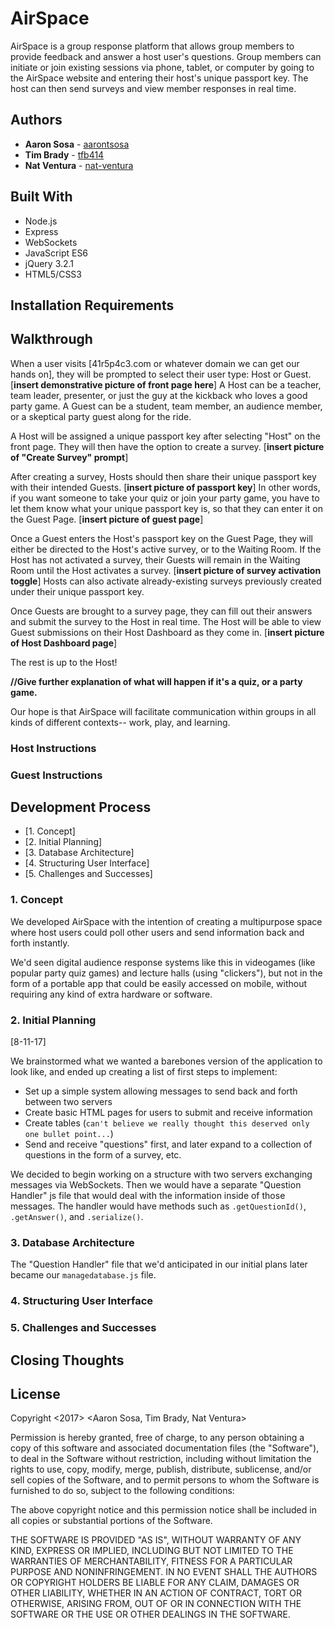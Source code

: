# AirSpace

AirSpace is a group response platform that allows group members to provide feedback and answer a host user's questions.
Group members can initiate or join existing sessions via phone, tablet, or computer by going to the AirSpace website and
entering their host's unique passport key. The host can then send surveys and view member responses in real time.

## Authors

* **Aaron Sosa** - [aarontsosa](https://github.com/aarontsosa)
* **Tim Brady** - [tfb414](https://github.com/tfb414)
* **Nat Ventura** - [nat-ventura](https://github.com/nat-ventura)

## Built With

* Node.js
* Express
* WebSockets
* JavaScript ES6
* jQuery 3.2.1
* HTML5/CSS3

## Installation Requirements

## Walkthrough

When a user visits [41r5p4c3.com or whatever domain we can get our hands on], they will be prompted to select their user type: Host or Guest.
[**insert demonstrative picture of front page here**]
A Host can be a teacher, team leader, presenter, or just the guy at the kickback who loves a good party game.
A Guest can be a student, team member, an audience member, or a skeptical party guest along for the ride.

A Host will be assigned a unique passport key after selecting "Host" on the front page. They will then have the option to create a survey.
[**insert picture of "Create Survey" prompt**]

After creating a survey, Hosts should then share their unique passport key with their intended Guests.
[**insert picture of passport key**]
In other words, if you want someone to take your quiz or join your party game, you have to let them know what your unique passport key is, so that they can enter it on the Guest Page.
[**insert picture of guest page**]

Once a Guest enters the Host's passport key on the Guest Page, they will either be directed to the Host's active survey, or to the
Waiting Room. If the Host has not activated a survey, their Guests will remain in the Waiting Room until the Host activates a survey.
[**insert picture of survey activation toggle**]
Hosts can also activate already-existing surveys previously created under their unique passport key.

Once Guests are brought to a survey page, they can fill out their answers and submit the survey to the Host in real time.
The Host will be able to view Guest submissions on their Host Dashboard as they come in.
[**insert picture of Host Dashboard page**]

The rest is up to the Host!

**//Give further explanation of what will happen if it's a quiz, or a party game.**

Our hope is that AirSpace will facilitate communication within groups in all kinds of different contexts--
work, play, and learning.

### Host Instructions

### Guest Instructions

## Development Process
* [1. Concept]
* [2. Initial Planning]
* [3. Database Architecture]
* [4. Structuring User Interface]
* [5. Challenges and Successes]

### 1. Concept

We developed AirSpace with the intention of creating a multipurpose space where host users could poll other users and send information
back and forth instantly.

We'd seen digital audience response systems like this in videogames (like popular party quiz games) and lecture halls (using "clickers"), but not in the form of a portable app that could be easily accessed on mobile, without requiring any kind of extra hardware or software.

### 2. Initial Planning

[8-11-17]

We brainstormed what we wanted a barebones version of the application to look like, and ended up creating a list of first steps to implement:

* Set up a simple system allowing messages to send back and forth between two servers
* Create basic HTML pages for users to submit and receive information
* Create tables (`can't believe we really thought this deserved only one bullet point...`)
* Send and receive "questions" first, and later expand to a collection of questions in the form of a survey, etc.

We decided to begin working on a structure with two servers exchanging messages via WebSockets. Then we would have a separate "Question Handler" js file that would deal with the information inside of those messages. The handler would have methods such as `.getQuestionId()`, `.getAnswer()`, and `.serialize()`.

### 3. Database Architecture

The "Question Handler" file that we'd anticipated in our initial plans later became our `managedatabase.js` file.

### 4. Structuring User Interface

### 5. Challenges and Successes

## Closing Thoughts

## License 
Copyright <2017> <Aaron Sosa, Tim Brady, Nat Ventura>

Permission is hereby granted, free of charge, to any person obtaining a copy of this software and associated documentation files (the "Software"), to deal in the Software without restriction, including without limitation the rights to use, copy, modify, merge, publish, distribute, sublicense, and/or sell copies of the Software, and to permit persons to whom the Software is furnished to do so, subject to the following conditions:

The above copyright notice and this permission notice shall be included in all copies or substantial portions of the Software.

THE SOFTWARE IS PROVIDED "AS IS", WITHOUT WARRANTY OF ANY KIND, EXPRESS OR IMPLIED, INCLUDING BUT NOT LIMITED TO THE WARRANTIES OF MERCHANTABILITY, FITNESS FOR A PARTICULAR PURPOSE AND NONINFRINGEMENT. IN NO EVENT SHALL THE AUTHORS OR COPYRIGHT HOLDERS BE LIABLE FOR ANY CLAIM, DAMAGES OR OTHER LIABILITY, WHETHER IN AN ACTION OF CONTRACT, TORT OR OTHERWISE, ARISING FROM, OUT OF OR IN CONNECTION WITH THE SOFTWARE OR THE USE OR OTHER DEALINGS IN THE SOFTWARE.

